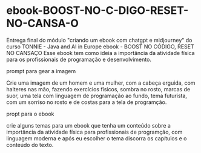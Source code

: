 # ebook-BOOST-NO-C-DIGO-RESET-NO-CANSA-O
Entrega final do módulo "criando um ebook com chatgpt e midjourney" do curso TONNIE - Java and AI in Europe  ebook - BOOST NO CÓDIGO, RESET NO CANSAÇO  Esse ebook tem como ideia a importância da atividade física para os profissionais de programação e desenvolvimento.

prompt para gear a imagem

Crie uma imagem de um homem e uma mulher, com a cabeça erguida, com halteres nas mão, fazendo exercícios físicos, sombra no rosto, marcas de suor, uma tela com linguagem de programação ao fundo, tema futurista, com um sorriso no rosto e de costas para a tela de programção.

propt para o ebook

crie alguns temas para um ebook que tenha um conteúdo sobre a importância da atividade física para profissionais de programção, com linguagem moderna e após eu escolher o tema discorra os capítulos e o conteúdo do texto.
